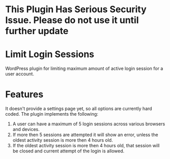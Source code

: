 # This Plugin Has Serious Security Issue. Please do not use it until further update

# Limit Login Sessions
WordPress plugin for limiting maximum amount of active login session for a user account.

# Features

It doesn't provide a settings page yet, so all options are currently hard coded. The plugin implements the following:

1. A user can have a maximum of 5 login sessions across various browsers and devices.
2. If more then 5 sessions are attempted it will show an error, unless the oldest activity session is more then 4 hours old.
3. If the oldest activity session is more then 4 hours old, that session will be closed and current attempt of the login is allowed.
